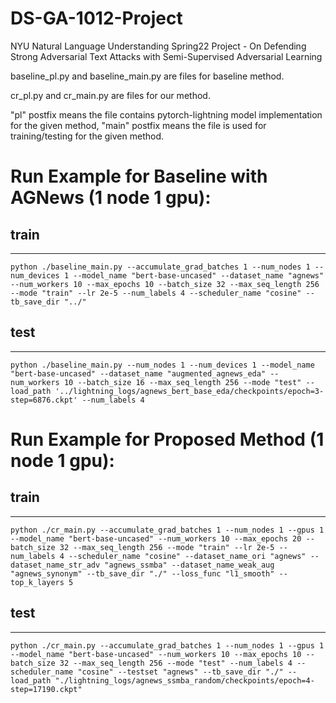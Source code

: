 DS-GA-1012-Project
======================
NYU Natural Language Understanding Spring22 Project - On Defending Strong Adversarial Text Attacks with Semi-Supervised Adversarial Learning

baseline_pl.py and baseline_main.py are files for baseline method.

cr_pl.py and cr_main.py are files for our method.

"pl" postfix means the file contains pytorch-lightning model implementation for the given method, "main" postfix means the file is used for training/testing for the given method.

# Run Example for Baseline with AGNews (1 node 1 gpu):

## train
---------------------
```
python ./baseline_main.py --accumulate_grad_batches 1 --num_nodes 1 --num_devices 1 --model_name "bert-base-uncased" --dataset_name "agnews" --num_workers 10 --max_epochs 10 --batch_size 32 --max_seq_length 256 --mode "train" --lr 2e-5 --num_labels 4 --scheduler_name "cosine" --tb_save_dir "../"
```

## test
---------------------
```
python ./baseline_main.py --num_nodes 1 --num_devices 1 --model_name "bert-base-uncased" --dataset_name "augmented_agnews_eda" --num_workers 10 --batch_size 16 --max_seq_length 256 --mode "test" --load_path '../lightning_logs/agnews_bert_base_eda/checkpoints/epoch=3-step=6876.ckpt' --num_labels 4
```

# Run Example for Proposed Method (1 node 1 gpu):

## train
---------------------
```
python ./cr_main.py --accumulate_grad_batches 1 --num_nodes 1 --gpus 1 --model_name "bert-base-uncased" --num_workers 10 --max_epochs 20 --batch_size 32 --max_seq_length 256 --mode "train" --lr 2e-5 --num_labels 4 --scheduler_name "cosine" --dataset_name_ori "agnews" --dataset_name_str_adv "agnews_ssmba" --dataset_name_weak_aug "agnews_synonym" --tb_save_dir "./" --loss_func "l1_smooth" --top_k_layers 5
```

## test
---------------------
```
python ./cr_main.py --accumulate_grad_batches 1 --num_nodes 1 --gpus 1 --model_name "bert-base-uncased" --num_workers 10 --max_epochs 10 --batch_size 32 --max_seq_length 256 --mode "test" --num_labels 4 --scheduler_name "cosine" --testset "agnews" --tb_save_dir "./" --load_path "./lightning_logs/agnews_ssmba_random/checkpoints/epoch=4-step=17190.ckpt"
```
